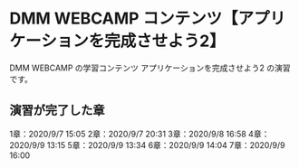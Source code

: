 # DMM WEBCAMP コンテンツ【アプリケーションを完成させよう2】

DMM WEBCAMP の学習コンテンツ アプリケーションを完成させよう2 の演習です。


## 演習が完了した章

1章：2020/9/7 15:05
2章：2020/9/7 20:31
3章：2020/9/8 16:58
4章：2020/9/9 13:15
5章：2020/9/9 13:34
6章：2020/9/9 14:04
7章：2020/9/9 16:00